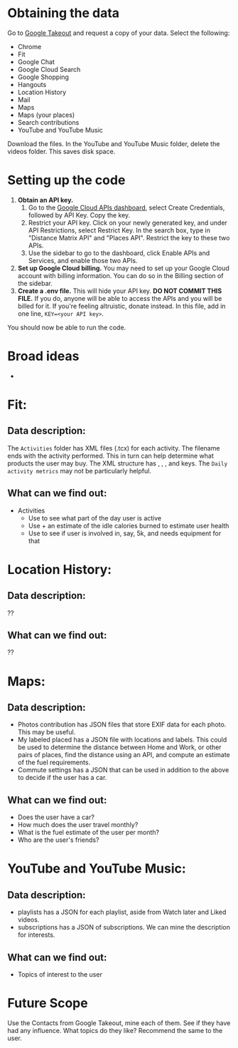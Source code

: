 # Obtaining the data
Go to [Google Takeout](https://takeout.google.com) and request a copy of your data. Select the following:
* Chrome
* Fit
* Google Chat
* Google Cloud Search
* Google Shopping
* Hangouts
* Location History
* Mail
* Maps
* Maps (your places)
* Search contributions
* YouTube and YouTube Music

Download the files. In the YouTube and YouTube Music folder, delete the videos folder. This saves disk space.

# Setting up the code

1. **Obtain an API key.**
    1. Go to the [Google Cloud APIs dashboard](https://console.cloud.google.com/apis/credentials), select Create Credentials, followed by API Key. Copy the key.
    2. Restrict your API key. Click on your newly generated key, and under API Restrictions, select Restrict Key. In the search box, type in "Distance Matrix API" and "Places API". Restrict the key to these two APIs.
    3. Use the sidebar to go to the dashboard, click Enable APIs and Services, and enable those two APIs.
2. **Set up Google Cloud billing.** You may need to set up your Google Cloud account with billing information. You can do so in the Billing section of the sidebar.
3. **Create a .env file.** This will hide your API key. **DO NOT COMMIT THIS FILE.** If you do, anyone will be able to access the APIs and you will be billed for it. If you're feeling altruistic, donate instead. In this file, add in one line, `KEY=<your API key>`.

You should now be able to run the code.

# Broad ideas

* 

# Fit:

## Data description:
The `Activities` folder has XML files (.tcx) for each activity. The filename ends with the activity performed. This in turn can help determine what products the user may buy. The XML structure has <TotalTimeSeconds>, <Calories>, <StartTime>, and <DistanceMeters> keys. The `Daily activity metrics` may not be particularly helpful.

## What can we find out:
* Activities
  * Use <StartTime> to see what part of the day user is active
  * Use <Calories> + an estimate of the idle calories burned to estimate user health
  * Use <DistanceMeters> to see if user is involved in, say, 5k, and needs equipment for that


# Location History:

## Data description:
??

## What can we find out:
??


# Maps:

## Data description:
* Photos contribution has JSON files that store EXIF data for each photo. This may be useful.
* My labeled placed has a JSON file with locations and labels. This could be used to determine the distance between Home and Work, or other pairs of places, find the distance using an API, and compute an estimate of the fuel requirements.
* Commute settings has a JSON that can be used in addition to the above to decide if the user has a car.

## What can we find out:
* Does the user have a car?
* How much does the user travel monthly?
* What is the fuel estimate of the user per month?
* Who are the user's friends?


# YouTube and YouTube Music:

## Data description:
* playlists has a JSON for each playlist, aside from Watch later and Liked videos.
* subscriptions has a JSON of subscriptions. We can mine the description for interests.

## What can we find out:
* Topics of interest to the user


# Future Scope
Use the Contacts from Google Takeout, mine each of them. See if they have had any influence. What topics do they like? Recommend the same to the user.
